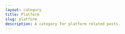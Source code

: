 ```yaml
---
layout: category
title: Platform
slug: platform
description: A category for platform related posts.
---
```

